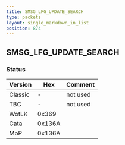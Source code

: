 ```yaml
---
title: SMSG_LFG_UPDATE_SEARCH
type: packets
layout: single_markdown_in_list
position: 874
---
```


## SMSG_LFG_UPDATE_SEARCH

### Status

Version    | Hex        | Comment
---------- | ---------- | ---------- 
Classic    | -          | not used
TBC        | -          | not used
WotLK      | 0x369      | 
Cata       | 0x136A     | 
MoP        | 0x136A     | 